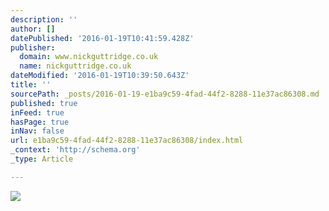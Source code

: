 ```yaml
---
description: ''
author: []
datePublished: '2016-01-19T10:41:59.428Z'
publisher:
  domain: www.nickguttridge.co.uk
  name: nickguttridge.co.uk
dateModified: '2016-01-19T10:39:50.643Z'
title: ''
sourcePath: _posts/2016-01-19-e1ba9c59-4fad-44f2-8288-11e37ac86308.md
published: true
inFeed: true
hasPage: true
inNav: false
url: e1ba9c59-4fad-44f2-8288-11e37ac86308/index.html
_context: 'http://schema.org'
_type: Article

---
```

![](https://mir-s3-cdn-cf.behance.net/project_modules/disp/ee81fb19929689.562e496a6ff8d.jpg)